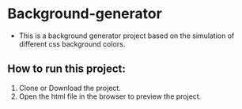# Background-generator
* This is a background generator project based on the simulation of different css background colors.
## How to run this project:
1. Clone or Download the project.
2. Open the html file in the browser to preview the project.
